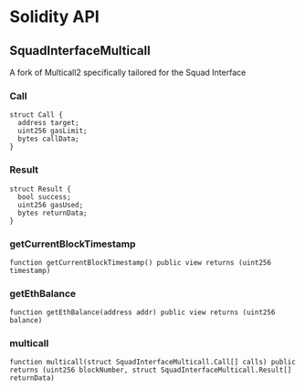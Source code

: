 # Solidity API

## SquadInterfaceMulticall

A fork of Multicall2 specifically tailored for the Squad Interface

### Call

```solidity
struct Call {
  address target;
  uint256 gasLimit;
  bytes callData;
}
```

### Result

```solidity
struct Result {
  bool success;
  uint256 gasUsed;
  bytes returnData;
}
```

### getCurrentBlockTimestamp

```solidity
function getCurrentBlockTimestamp() public view returns (uint256 timestamp)
```

### getEthBalance

```solidity
function getEthBalance(address addr) public view returns (uint256 balance)
```

### multicall

```solidity
function multicall(struct SquadInterfaceMulticall.Call[] calls) public returns (uint256 blockNumber, struct SquadInterfaceMulticall.Result[] returnData)
```

